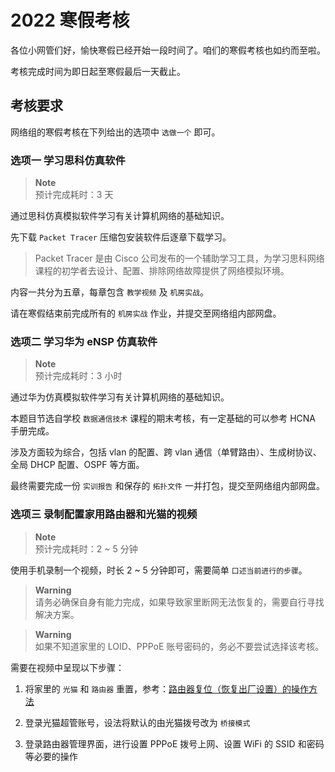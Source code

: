 # 2022 寒假考核

各位小网管们好，愉快寒假已经开始一段时间了。咱们的寒假考核也如约而至啦。

考核完成时间为即日起至寒假最后一天截止。

## 考核要求

网络组的寒假考核在下列给出的选项中 `选做一个` 即可。

### 选项一 学习思科仿真软件

> **Note**  
> 预计完成耗时：3 天

通过思科仿真模拟软件学习有关计算机网络的基础知识。

先下载 `Packet Tracer` 压缩包安装软件后逐章下载学习。

> Packet Tracer 是由 Cisco 公司发布的一个辅助学习工具，为学习思科网络课程的初学者去设计、配置、排除网络故障提供了网络模拟环境。

内容一共分为五章，每章包含 `教学视频` 及 `机房实战`。

请在寒假结束前完成所有的 `机房实战` 作业，并提交至网络组内部网盘。

### 选项二 学习华为 eNSP 仿真软件

> **Note**  
> 预计完成耗时：3 小时

通过华为仿真模拟软件学习有关计算机网络的基础知识。

本题目节选自学校 `数据通信技术` 课程的期末考核，有一定基础的可以参考 HCNA 手册完成。

涉及方面较为综合，包括 vlan 的配置、跨 vlan 通信（单臂路由）、生成树协议、全局 DHCP 配置、OSPF 等方面。

最终需要完成一份 `实训报告` 和保存的 `拓扑文件` 一并打包，提交至网络组内部网盘。

### 选项三 录制配置家用路由器和光猫的视频

> **Note**  
> 预计完成耗时：2 ~ 5 分钟

使用手机录制一个视频，时长 2 ~ 5 分钟即可，需要简单 `口述当前进行的步骤`。

> **Warning**  
> 请务必确保自身有能力完成，如果导致家里断网无法恢复的，需要自行寻找解决方案。

> **Warning**  
> 如果不知道家里的 LOID、PPPoE 账号密码的，务必不要尝试选择该考核。

需要在视频中呈现以下步骤：

1. 将家里的 `光猫` 和 `路由器` 重置，参考：[路由器复位（恢复出厂设置）的操作方法](https://smb.tp-link.com.cn/service/detail_article_2.html)

2. 登录光猫超管账号，设法将默认的由光猫拨号改为 `桥接模式`

3. 登录路由器管理界面，进行设置 PPPoE 拨号上网、设置 WiFi 的 SSID 和密码等必要的操作
